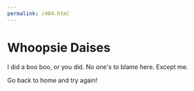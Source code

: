 ```yaml
---
permalink: /404.html
---
```


# Whoopsie Daises

I did a boo boo, or you did. No one's to blame here. Except me.

Go back to home and try again!